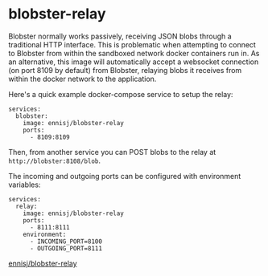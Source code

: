 # blobster-relay

Blobster normally works passively, receiving JSON blobs through a traditional HTTP interface. This is problematic when attempting to connect to Blobster from within the sandboxed network docker containers run in. As an alternative, this image will automatically accept a websocket connection (on port 8109 by default) from Blobster, relaying blobs it receives from within the docker network to the application.

Here's a quick example docker-compose service to setup the relay:
```
services:
  blobster:
    image: ennisj/blobster-relay
    ports:
      - 8109:8109
```
Then, from another service you can POST blobs to the relay at ``http://blobster:8108/blob``.

The incoming and outgoing ports can be configured with environment variables:
```
services:
  relay:
    image: ennisj/blobster-relay
    ports:
      - 8111:8111
    environment:
      - INCOMING_PORT=8100
      - OUTGOING_PORT=8111
```

[ennisj/blobster-relay](https://hub.docker.com/r/ennisj/blobster-relay)

